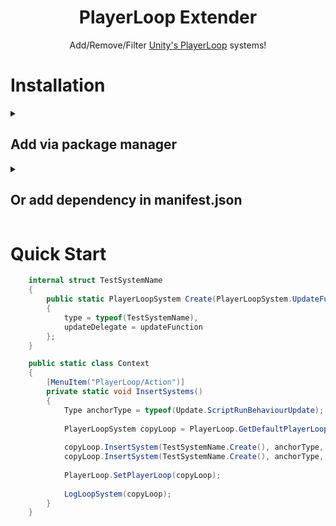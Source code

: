 <div align="center">   

<h1>PlayerLoop Extender</h1>
Add/Remove/Filter <a href="https://docs.unity3d.com/ScriptReference/LowLevel.PlayerLoop.html">Unity's PlayerLoop</a> systems!
</div>

# Installation

<details>
<summary>
<h2>Add via package manager</h2>
</summary>

```
https://github.com/skelitheprogrammer/PlayerLoopExtender.git
```
</details>

<details>
<summary>
<h2>
Or add dependency in manifest.json
</h2>
</summary>

```
"com.skillitronic.playerloopextender" : "https://github.com/skelitheprogrammer/PlayerLoopExtender.git",
```
</details>

# Quick Start

```c#
    internal struct TestSystemName
    {
        public static PlayerLoopSystem Create(PlayerLoopSystem.UpdateFunction updateFunction = null) => new()
        {
            type = typeof(TestSystemName),
            updateDelegate = updateFunction
        };
    }

    public static class Context
    {
        [MenuItem("PlayerLoop/Action")]
        private static void InsertSystems()
        {
            Type anchorType = typeof(Update.ScriptRunBehaviourUpdate);
    
            PlayerLoopSystem copyLoop = PlayerLoop.GetDefaultPlayerLoop();
    
            copyLoop.InsertSystem(TestSystemName.Create(), anchorType, PlayerLoopSystemExtensions.InsertType.BEFORE);
            copyLoop.InsertSystem(TestSystemName.Create(), anchorType, PlayerLoopSystemExtensions.InsertType.AFTER);
        
            PlayerLoop.SetPlayerLoop(copyLoop);
            
            LogLoopSystem(copyLoop);
        }
    }
```

